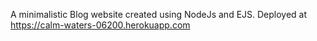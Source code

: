A minimalistic Blog website created using NodeJs and EJS. Deployed at https://calm-waters-06200.herokuapp.com

